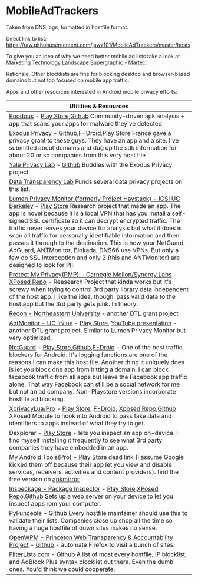 # MobileAdTrackers
Taken from DNS logs, formatted in hostfile format.

Direct link to list:
https://raw.githubusercontent.com/jawz101/MobileAdTrackers/master/hosts

To give you an idea of why we need better mobile ad lists take a look at [Marketing Technology Landscape Supergraphic - Martec](https://chiefmartec.com/2019/04/marketing-technology-landscape-supergraphic-2019/).

Rationale: Other blocklists are fine for blocking desktop and browser-based domains but not too focused on mobile app traffic.

Apps and other resources interested in Android mobile privacy efforts:

|Utilities & Resources|
|---|
|[Koodous](https://koodous.com/apks) - [Play Store](https://play.google.com/store/apps/details?id=com.koodous.android),[Github](https://github.com/Koodous) Community-driven apk analysis + app that scans your apps for malware they've detected|
|[Exodus Privacy](https://exodus-privacy.eu.org/) - [Github](https://github.com/Exodus-Privacy),[F-Droid](https://www.f-droid.org/en/packages/org.eu.exodus_privacy.exodusprivacy/),[Play Store](https://play.google.com/store/apps/details?id=org.eu.exodus_privacy.exodusprivacy) France gave a privacy grant to these guys.  They have an app and a site.  I've submitted about domains and dug up the sdk information for about 20 or so companies from this very host file|
|[Yale Privacy Lab](https://privacylab.yale.edu) - [Github](https://github.com/YalePrivacyLab) Buddies with the Exodus Privacy project|
|[Data Transparency Lab](http://datatransparencylab.org) Funds several data privacy projects on this list.|
|[Lumen Privacy Monitor (formerly Project Haystack) - ICSI UC Berkeley](https://www.haystack.mobi/) - [Play Store](https://play.google.com/store/apps/details?id=edu.berkeley.icsi.haystack) Research project that made an app.  The app is novel because it is a local VPN that has you install a self-signed SSL certificate so it can decrypt encrypted traffic.  The traffic never leaves your device for analysis but what it does is scan all traffic for personally identifiable information and then passes it through to the destination.  This is how your NetGuard, AdGuard, ANTMonitor, Blokada, DNS66 use VPNs.  But only a few do SSL interception and only 2 (this and ANTMonitor) are designed to look for PII.|
|[Protect My Privacy(PMP) - Carnegie Mellon/Synergy Labs](http://www.android.protectmyprivacy.org) - [XPosed Repo](http://repo.xposed.info/module/org.synergylabs.pmpandroid) - Reasearch Project that kinda works but it's screwy when trying to control 3rd party library data independent of the host app. I like the idea, though: pass valid data to the host app but the 3rd party gets junk.  In theory.|
|[Recon - Northeastern University](https://recon.meddle.mobi) - another DTL grant project|
|[AntMonitor - UC Irvine](http://antmonitor.calit2.uci.edu) - [Play Store](https://play.google.com/store/apps/details?id=edu.uci.calit2.anteatermo), [YouTube presentation](https://www.youtube.com/watch?v=fymI9uM7TFo) - another DTL grant project. Similar to Lumen Privacy Monitor but very optimized.|
|[NetGuard](https://www.netguard.me/) - [Play Store](https://play.google.com/store/apps/details?id=eu.faircode.netguard),[Github](https://github.com/M66B/NetGuard/releases),[F-Droid](https://f-droid.org/en/packages/eu.faircode.netguard/) - One of the best traffic blockers for Android.  It's logging functions are one of the reasons I can make this host file.  Another thing it uniquely does is let you block one app from hitting a domain.  I can block facebook traffic from all apps but leave the Facebook app traffic alone.  That way Facebook can still be a social network for me but not an ad company.  Non-Playstore versions incorporate hostfile ad blocking.|
|[XprivacyLua/Pro](https://lua.xprivacy.eu/) - [Play Store](https://play.google.com/store/apps/details?id=eu.faircode.xlua.pro), [F-Droid](https://f-droid.org/packages/eu.faircode.xlua/), [Xposed Repo](http://repo.xposed.info/module/eu.faircode.xlua),[Github](https://github.com/M66B/XPrivacyLua) XPosed Module to hook into Android to pass fake data and identifiers to apps instead of what they try to get.|
|Dexplorer - [Play Store](https://play.google.com/store/apps/details?id=com.dexplorer) - lets you inspect an app on-device.  I find myself installing it frequently to see what 3rd party companies they have embedded in an app.|
|My Android Tools(Pro) - [Play Store](https://play.google.com/store/apps/details?id=cn.wq.myandroidtoolspro) dead link (I assume Google kicked them off because their app let you view and disable services, receivers, activities and content providers). find the free version on [apkmirror](https://www.apkmirror.com/apk/wangqi/my-android-tools/)|
|[Inspeckage - Package Inspector](http://ac-pm.github.io/Inspeckage/) - [Play Store](https://play.google.com/store/apps/details?id=mobi.acpm.inspeckage),[XPosed Repo](http://repo.xposed.info/module/mobi.acpm.inspeckage),[Github](https://github.com/ac-pm/Inspeckage) Sets up a web server on your device to let you inspect apps rom your computer.|
|[PyFunceble](https://funilrys.github.io/PyFunceble/) - [Github](https://github.com/funilrys/PyFunceble) Every hostfile maintainer should use this to validate their lists.  Companies close up shop all the time so having a huge hostfile of down sites makes no sense.|
|[OpenWPM - Princeton Web Transparency & Accountability Project](https://webtap.princeton.edu) - [Github](https://github.com/citp/OpenWPM) - automate Firefox to visit a bunch of sites.|
|[FilterLists.com](https://filterlists.com) - [Github](https://github.com/collinbarrett/FilterLists) A list of most every hostfile, IP blocklist, and AdBlock Plus syntax blocklist out there. Even the dumb ones. You'd think we could cooperate.|
